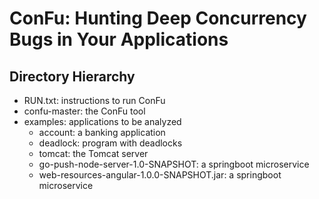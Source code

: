 # ConFu: Hunting Deep Concurrency Bugs in Your Applications

## Directory Hierarchy
* RUN.txt: instructions to run ConFu
* confu-master: the ConFu tool
* examples: applications to be analyzed
    + account: a banking application
    + deadlock: program with deadlocks
    + tomcat: the Tomcat server
    + go-push-node-server-1.0-SNAPSHOT: a springboot microservice
    + web-resources-angular-1.0.0-SNAPSHOT.jar: a springboot microservice
